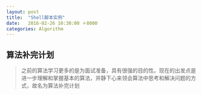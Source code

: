 ```yaml
---
layout: post
title:  "Shell脚本实例"
date:   2016-02-26 10:30:00 ＋8000
categories: Algorithm
---
```


## 算法补完计划

>之前的算法学习更多的是为面试准备，具有很强的目的性。现在的出发点是进一步理解和掌握基本的算法，并静下心来领会算法中思考和解决问题的方式，故名为算法补完计划